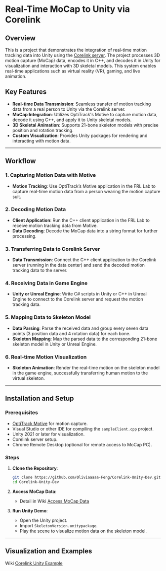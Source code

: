 # Real-Time MoCap to Unity via Corelink

## Overview
This is a project that demonstrates the integration of real-time motion tracking data into Unity using the [Corelink server](https://corelink.hsrn.nyu.edu/). The project processes 3D motion capture (MoCap) data, encodes it in C++, and decodes it in Unity for visualization and interaction with 3D skeletal models. This system enables real-time applications such as virtual reality (VR), gaming, and live animation.

## Key Features
- **Real-time Data Transmission**: Seamless transfer of motion tracking data from a real person to Unity via the Corelink server.
- **MoCap Integration**: Utilizes OptiTrack's Motive to capture motion data, decode it using C++, and apply it to Unity skeletal models.
- **3D Skeletal Animation**: Supports 21-bone skeleton models with precise position and rotation tracking.
- **Custom Visualization**: Provides Unity packages for rendering and interacting with motion data.

---

## Workflow

### 1. Capturing Motion Data with Motive
- **Motion Tracking**: Use OptiTrack’s Motive application in the FRL Lab to capture real-time motion data from a person wearing the motion capture suit.

### 2. Decoding Motion Data
- **Client Application**: Run the C++ client application in the FRL Lab to receive motion tracking data from Motive.
- **Data Decoding**: Decode the MoCap data into a string format for further processing.

### 3. Transferring Data to Corelink Server
- **Data Transmission**: Connect the C++ client application to the Corelink server (running in the data center) and send the decoded motion tracking data to the server.

### 4. Receiving Data in Game Engine
- **Unity or Unreal Engine**: Write C# scripts in Unity or C++ in Unreal Engine to connect to the Corelink server and request the motion tracking data.

### 5. Mapping Data to Skeleton Model
- **Data Parsing**: Parse the received data and group every seven data points (3 position data and 4 rotation data) for each bone.
- **Skeleton Mapping**: Map the parsed data to the corresponding 21-bone skeleton model in Unity or Unreal Engine.

### 6. Real-time Motion Visualization
- **Skeleton Animation**: Render the real-time motion on the skeleton model in the game engine, successfully transferring human motion to the virtual skeleton.
---

## Installation and Setup

### Prerequisites
- [OptiTrack Motive](https://optitrack.com/products/motive/) for motion capture.
- Visual Studio or other IDE for compiling the `sampleClient.cpp` project.
- Unity 2021 or later for visualization.
- Corelink server setup.
- Chrome Remote Desktop (optional for remote access to MoCap PC).

### Steps
1. **Clone the Repository**:
   ```bash
   git clone https://github.com/Oliviaaaaa-Feng/Corelink-Unity-Dev.git
   cd Corelink-Unity-Dev
   ```

2. **Access MoCap Data**:
   - Detail in Wiki [Access MoCap Data](https://github.com/Oliviaaaaa-Feng/Corelink-Unity-Dev/wiki/Access-MoCap-Data)

3. **Run Unity Demo**:
   - Open the Unity project.
   - Import `SkeletonVersion.unitypackage`.
   - Play the scene to visualize motion data on the skeleton model.

---

## Visualization and Examples
Wiki [Corelink Unity Example](https://github.com/Oliviaaaaa-Feng/Corelink-Unity-Dev/wiki/Corelink-Unity-Example)
